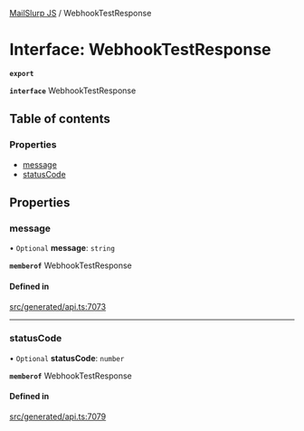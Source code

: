 [MailSlurp JS](../README.md) / WebhookTestResponse

# Interface: WebhookTestResponse

**`export`**

**`interface`** WebhookTestResponse

## Table of contents

### Properties

- [message](WebhookTestResponse.md#message)
- [statusCode](WebhookTestResponse.md#statuscode)

## Properties

### message

• `Optional` **message**: `string`

**`memberof`** WebhookTestResponse

#### Defined in

[src/generated/api.ts:7073](https://github.com/mailslurp/mailslurp-client/blob/113e801/src/generated/api.ts#L7073)

___

### statusCode

• `Optional` **statusCode**: `number`

**`memberof`** WebhookTestResponse

#### Defined in

[src/generated/api.ts:7079](https://github.com/mailslurp/mailslurp-client/blob/113e801/src/generated/api.ts#L7079)
